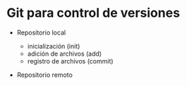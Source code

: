 # Git para control de versiones

* Repositorio local
	* inicialización (init)
	* adición de archivos (add)
	* registro de archivos (commit)

* Repositorio remoto